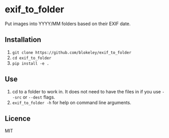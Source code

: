 # exif_to_folder

Put images into YYYY/MM folders based on their EXIF date.

## Installation

1. `git clone https://github.com/blokeley/exif_to_folder`
2. `cd exif_to_folder`
3. `pip install -e .`

## Use

1. cd to a folder to work in. It does not need to have the files in if you
   use `--src` or `--dest` flags.
2. `exif_to_folder -h` for help on command line arguments.

## Licence

MIT
